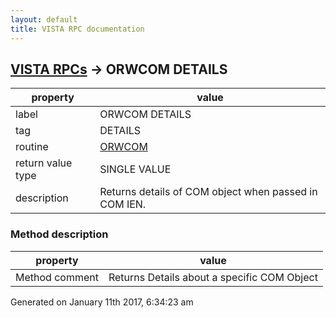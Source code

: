 ```yaml
---
layout: default
title: VISTA RPC documentation
---
```




## [VISTA RPCs](TableOfContent.md) &#8594; ORWCOM DETAILS 

 property | value 
--- | --- 
 label | ORWCOM DETAILS
 tag | DETAILS
 routine | [ORWCOM](http://code.osehra.org/dox/Routine_ORWCOM_source.html)
 return value type | SINGLE VALUE
 description | Returns details of COM object when passed in COM IEN.


### Method description

 property | value 
--- | --- 
 Method comment | Returns Details about a specific COM Object




Generated on January 11th 2017, 6:34:23 am